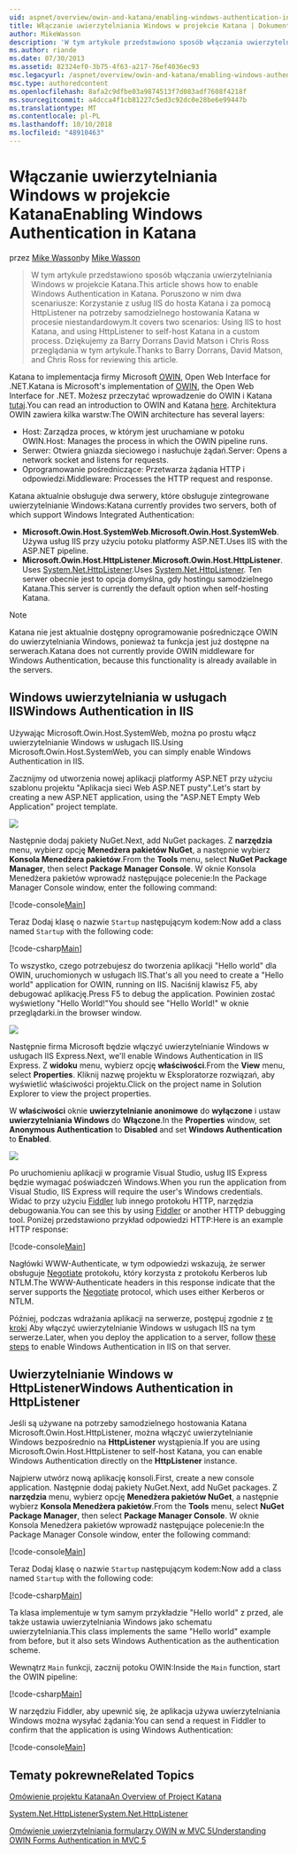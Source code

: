 ```yaml
---
uid: aspnet/overview/owin-and-katana/enabling-windows-authentication-in-katana
title: Włączanie uwierzytelniania Windows w projekcie Katana | Dokumentacja firmy Microsoft
author: MikeWasson
description: 'W tym artykule przedstawiono sposób włączania uwierzytelniania Windows w projekcie Katana. Poruszono w nim dwa scenariusze: Korzystanie z usług IIS do hosta Katana i za pomocą HttpListener na potrzeby samodzielnego hostowania Kat...'
ms.author: riande
ms.date: 07/30/2013
ms.assetid: 82324ef0-3b75-4f63-a217-76ef4036ec93
msc.legacyurl: /aspnet/overview/owin-and-katana/enabling-windows-authentication-in-katana
msc.type: authoredcontent
ms.openlocfilehash: 8afa2c9dfbe03a9874513f7d083adf7608f4218f
ms.sourcegitcommit: a4dcca4f1cb81227c5ed3c92dc0e28be6e99447b
ms.translationtype: MT
ms.contentlocale: pl-PL
ms.lasthandoff: 10/10/2018
ms.locfileid: "48910463"
---
```

<a name="enabling-windows-authentication-in-katana"></a><span data-ttu-id="de6a3-104">Włączanie uwierzytelniania Windows w projekcie Katana</span><span class="sxs-lookup"><span data-stu-id="de6a3-104">Enabling Windows Authentication in Katana</span></span>
====================
<span data-ttu-id="de6a3-105">przez [Mike Wasson](https://github.com/MikeWasson)</span><span class="sxs-lookup"><span data-stu-id="de6a3-105">by [Mike Wasson](https://github.com/MikeWasson)</span></span>

> <span data-ttu-id="de6a3-106">W tym artykule przedstawiono sposób włączania uwierzytelniania Windows w projekcie Katana.</span><span class="sxs-lookup"><span data-stu-id="de6a3-106">This article shows how to enable Windows Authentication in Katana.</span></span> <span data-ttu-id="de6a3-107">Poruszono w nim dwa scenariusze: Korzystanie z usług IIS do hosta Katana i za pomocą HttpListener na potrzeby samodzielnego hostowania Katana w procesie niestandardowym.</span><span class="sxs-lookup"><span data-stu-id="de6a3-107">It covers two scenarios: Using IIS to host Katana, and using HttpListener to self-host Katana in a custom process.</span></span> <span data-ttu-id="de6a3-108">Dziękujemy za Barry Dorrans David Matson i Chris Ross przeglądania w tym artykule.</span><span class="sxs-lookup"><span data-stu-id="de6a3-108">Thanks to Barry Dorrans, David Matson, and Chris Ross for reviewing this article.</span></span>


<span data-ttu-id="de6a3-109">Katana to implementacja firmy Microsoft [OWIN](http://owin.org/), Open Web Interface for .NET.</span><span class="sxs-lookup"><span data-stu-id="de6a3-109">Katana is Microsoft's implementation of [OWIN](http://owin.org/), the Open Web Interface for .NET.</span></span> <span data-ttu-id="de6a3-110">Możesz przeczytać wprowadzenie do OWIN i Katana [tutaj](an-overview-of-project-katana.md).</span><span class="sxs-lookup"><span data-stu-id="de6a3-110">You can read an introduction to OWIN and Katana [here](an-overview-of-project-katana.md).</span></span> <span data-ttu-id="de6a3-111">Architektura OWIN zawiera kilka warstw:</span><span class="sxs-lookup"><span data-stu-id="de6a3-111">The OWIN architecture has several layers:</span></span>

- <span data-ttu-id="de6a3-112">Host: Zarządza proces, w którym jest uruchamiane w potoku OWIN.</span><span class="sxs-lookup"><span data-stu-id="de6a3-112">Host: Manages the process in which the OWIN pipeline runs.</span></span>
- <span data-ttu-id="de6a3-113">Serwer: Otwiera gniazda sieciowego i nasłuchuje żądań.</span><span class="sxs-lookup"><span data-stu-id="de6a3-113">Server: Opens a network socket and listens for requests.</span></span>
- <span data-ttu-id="de6a3-114">Oprogramowanie pośredniczące: Przetwarza żądania HTTP i odpowiedzi.</span><span class="sxs-lookup"><span data-stu-id="de6a3-114">Middleware: Processes the HTTP request and response.</span></span>

<span data-ttu-id="de6a3-115">Katana aktualnie obsługuje dwa serwery, które obsługuje zintegrowane uwierzytelnianie Windows:</span><span class="sxs-lookup"><span data-stu-id="de6a3-115">Katana currently provides two servers, both of which support Windows Integrated Authentication:</span></span>

- <span data-ttu-id="de6a3-116">**Microsoft.Owin.Host.SystemWeb**.</span><span class="sxs-lookup"><span data-stu-id="de6a3-116">**Microsoft.Owin.Host.SystemWeb**.</span></span> <span data-ttu-id="de6a3-117">Używa usług IIS przy użyciu potoku platformy ASP.NET.</span><span class="sxs-lookup"><span data-stu-id="de6a3-117">Uses IIS with the ASP.NET pipeline.</span></span>
- <span data-ttu-id="de6a3-118">**Microsoft.Owin.Host.HttpListener**.</span><span class="sxs-lookup"><span data-stu-id="de6a3-118">**Microsoft.Owin.Host.HttpListener**.</span></span> <span data-ttu-id="de6a3-119">Uses [System.Net.HttpListener](https://msdn.microsoft.com/library/system.net.httplistener.aspx).</span><span class="sxs-lookup"><span data-stu-id="de6a3-119">Uses [System.Net.HttpListener](https://msdn.microsoft.com/library/system.net.httplistener.aspx).</span></span> <span data-ttu-id="de6a3-120">Ten serwer obecnie jest to opcja domyślna, gdy hostingu samodzielnego Katana.</span><span class="sxs-lookup"><span data-stu-id="de6a3-120">This server is currently the default option when self-hosting Katana.</span></span>

> [!NOTE]
> <span data-ttu-id="de6a3-121">Katana nie jest aktualnie dostępny oprogramowanie pośredniczące OWIN do uwierzytelniania Windows, ponieważ ta funkcja jest już dostępne na serwerach.</span><span class="sxs-lookup"><span data-stu-id="de6a3-121">Katana does not currently provide OWIN middleware for Windows Authentication, because this functionality is already available in the servers.</span></span>

## <a name="windows-authentication-in-iis"></a><span data-ttu-id="de6a3-122">Windows uwierzytelniania w usługach IIS</span><span class="sxs-lookup"><span data-stu-id="de6a3-122">Windows Authentication in IIS</span></span>

<span data-ttu-id="de6a3-123">Używając Microsoft.Owin.Host.SystemWeb, można po prostu włącz uwierzytelnianie Windows w usługach IIS.</span><span class="sxs-lookup"><span data-stu-id="de6a3-123">Using Microsoft.Owin.Host.SystemWeb, you can simply enable Windows Authentication in IIS.</span></span>

<span data-ttu-id="de6a3-124">Zacznijmy od utworzenia nowej aplikacji platformy ASP.NET przy użyciu szablonu projektu "Aplikacja sieci Web ASP.NET pusty".</span><span class="sxs-lookup"><span data-stu-id="de6a3-124">Let's start by creating a new ASP.NET application, using the "ASP.NET Empty Web Application" project template.</span></span>

![](enabling-windows-authentication-in-katana/_static/image1.png)

<span data-ttu-id="de6a3-125">Następnie dodaj pakiety NuGet.</span><span class="sxs-lookup"><span data-stu-id="de6a3-125">Next, add NuGet packages.</span></span> <span data-ttu-id="de6a3-126">Z **narzędzia** menu, wybierz opcję **Menedżera pakietów NuGet**, a następnie wybierz **Konsola Menedżera pakietów**.</span><span class="sxs-lookup"><span data-stu-id="de6a3-126">From the **Tools** menu, select **NuGet Package Manager**, then select **Package Manager Console**.</span></span> <span data-ttu-id="de6a3-127">W oknie Konsola Menedżera pakietów wprowadź następujące polecenie:</span><span class="sxs-lookup"><span data-stu-id="de6a3-127">In the Package Manager Console window, enter the following command:</span></span>

[!code-console[Main](enabling-windows-authentication-in-katana/samples/sample1.cmd)]

<span data-ttu-id="de6a3-128">Teraz Dodaj klasę o nazwie `Startup` następującym kodem:</span><span class="sxs-lookup"><span data-stu-id="de6a3-128">Now add a class named `Startup` with the following code:</span></span>

[!code-csharp[Main](enabling-windows-authentication-in-katana/samples/sample2.cs)]

<span data-ttu-id="de6a3-129">To wszystko, czego potrzebujesz do tworzenia aplikacji "Hello world" dla OWIN, uruchomionych w usługach IIS.</span><span class="sxs-lookup"><span data-stu-id="de6a3-129">That's all you need to create a "Hello world" application for OWIN, running on IIS.</span></span> <span data-ttu-id="de6a3-130">Naciśnij klawisz F5, aby debugować aplikację.</span><span class="sxs-lookup"><span data-stu-id="de6a3-130">Press F5 to debug the application.</span></span> <span data-ttu-id="de6a3-131">Powinien zostać wyświetlony "Hello World!"</span><span class="sxs-lookup"><span data-stu-id="de6a3-131">You should see "Hello World!"</span></span> <span data-ttu-id="de6a3-132">w oknie przeglądarki.</span><span class="sxs-lookup"><span data-stu-id="de6a3-132">in the browser window.</span></span>

![](enabling-windows-authentication-in-katana/_static/image2.png)

<span data-ttu-id="de6a3-133">Następnie firma Microsoft będzie włączyć uwierzytelnianie Windows w usługach IIS Express.</span><span class="sxs-lookup"><span data-stu-id="de6a3-133">Next, we'll enable Windows Authentication in IIS Express.</span></span> <span data-ttu-id="de6a3-134">Z **widoku** menu, wybierz opcję **właściwości**.</span><span class="sxs-lookup"><span data-stu-id="de6a3-134">From the **View** menu, select **Properties**.</span></span> <span data-ttu-id="de6a3-135">Kliknij nazwę projektu w Eksploratorze rozwiązań, aby wyświetlić właściwości projektu.</span><span class="sxs-lookup"><span data-stu-id="de6a3-135">Click on the project name in Solution Explorer to view the project properties.</span></span>

<span data-ttu-id="de6a3-136">W **właściwości** oknie **uwierzytelnianie anonimowe** do **wyłączone** i ustaw **uwierzytelniania Windows** do  **Włączone**.</span><span class="sxs-lookup"><span data-stu-id="de6a3-136">In the **Properties** window, set **Anonymous Authentication** to **Disabled** and set **Windows Authentication** to **Enabled**.</span></span>

![](enabling-windows-authentication-in-katana/_static/image3.png)

<span data-ttu-id="de6a3-137">Po uruchomieniu aplikacji w programie Visual Studio, usług IIS Express będzie wymagać poświadczeń Windows.</span><span class="sxs-lookup"><span data-stu-id="de6a3-137">When you run the application from Visual Studio, IIS Express will require the user's Windows credentials.</span></span> <span data-ttu-id="de6a3-138">Widać to przy użyciu [Fiddler](http://fiddler2.com/home) lub innego protokołu HTTP, narzędzia debugowania.</span><span class="sxs-lookup"><span data-stu-id="de6a3-138">You can see this by using [Fiddler](http://fiddler2.com/home) or another HTTP debugging tool.</span></span> <span data-ttu-id="de6a3-139">Poniżej przedstawiono przykład odpowiedzi HTTP:</span><span class="sxs-lookup"><span data-stu-id="de6a3-139">Here is an example HTTP response:</span></span>

[!code-console[Main](enabling-windows-authentication-in-katana/samples/sample3.cmd?highlight=1,5-6)]

<span data-ttu-id="de6a3-140">Nagłówki WWW-Authenticate, w tym odpowiedzi wskazują, że serwer obsługuje [Negotiate](http://www.ietf.org/rfc/rfc4559.txt) protokołu, który korzysta z protokołu Kerberos lub NTLM.</span><span class="sxs-lookup"><span data-stu-id="de6a3-140">The WWW-Authenticate headers in this response indicate that the server supports the [Negotiate](http://www.ietf.org/rfc/rfc4559.txt) protocol, which uses either Kerberos or NTLM.</span></span>

<span data-ttu-id="de6a3-141">Później, podczas wdrażania aplikacji na serwerze, postępuj zgodnie z [te kroki](https://www.iis.net/configreference/system.webserver/security/authentication/windowsauthentication) Aby włączyć uwierzytelnianie Windows w usługach IIS na tym serwerze.</span><span class="sxs-lookup"><span data-stu-id="de6a3-141">Later, when you deploy the application to a server, follow [these steps](https://www.iis.net/configreference/system.webserver/security/authentication/windowsauthentication) to enable Windows Authentication in IIS on that server.</span></span>

## <a name="windows-authentication-in-httplistener"></a><span data-ttu-id="de6a3-142">Uwierzytelnianie Windows w HttpListener</span><span class="sxs-lookup"><span data-stu-id="de6a3-142">Windows Authentication in HttpListener</span></span>

<span data-ttu-id="de6a3-143">Jeśli są używane na potrzeby samodzielnego hostowania Katana Microsoft.Owin.Host.HttpListener, można włączyć uwierzytelnianie Windows bezpośrednio na **HttpListener** wystąpienia.</span><span class="sxs-lookup"><span data-stu-id="de6a3-143">If you are using Microsoft.Owin.Host.HttpListener to self-host Katana, you can enable Windows Authentication directly on the **HttpListener** instance.</span></span>

<span data-ttu-id="de6a3-144">Najpierw utwórz nową aplikację konsoli.</span><span class="sxs-lookup"><span data-stu-id="de6a3-144">First, create a new console application.</span></span> <span data-ttu-id="de6a3-145">Następnie dodaj pakiety NuGet.</span><span class="sxs-lookup"><span data-stu-id="de6a3-145">Next, add NuGet packages.</span></span> <span data-ttu-id="de6a3-146">Z **narzędzia** menu, wybierz opcję **Menedżera pakietów NuGet**, a następnie wybierz **Konsola Menedżera pakietów**.</span><span class="sxs-lookup"><span data-stu-id="de6a3-146">From the **Tools** menu, select **NuGet Package Manager**, then select **Package Manager Console**.</span></span> <span data-ttu-id="de6a3-147">W oknie Konsola Menedżera pakietów wprowadź następujące polecenie:</span><span class="sxs-lookup"><span data-stu-id="de6a3-147">In the Package Manager Console window, enter the following command:</span></span>

[!code-console[Main](enabling-windows-authentication-in-katana/samples/sample4.cmd)]

<span data-ttu-id="de6a3-148">Teraz Dodaj klasę o nazwie `Startup` następującym kodem:</span><span class="sxs-lookup"><span data-stu-id="de6a3-148">Now add a class named `Startup` with the following code:</span></span>

[!code-csharp[Main](enabling-windows-authentication-in-katana/samples/sample5.cs)]

<span data-ttu-id="de6a3-149">Ta klasa implementuje w tym samym przykładzie "Hello world" z przed, ale także ustawia uwierzytelniania Windows jako schematu uwierzytelniania.</span><span class="sxs-lookup"><span data-stu-id="de6a3-149">This class implements the same "Hello world" example from before, but it also sets Windows Authentication as the authentication scheme.</span></span>

<span data-ttu-id="de6a3-150">Wewnątrz `Main` funkcji, zacznij potoku OWIN:</span><span class="sxs-lookup"><span data-stu-id="de6a3-150">Inside the `Main` function, start the OWIN pipeline:</span></span>

[!code-csharp[Main](enabling-windows-authentication-in-katana/samples/sample6.cs)]

<span data-ttu-id="de6a3-151">W narzędziu Fiddler, aby upewnić się, że aplikacja używa uwierzytelniania Windows można wysyłać żądania:</span><span class="sxs-lookup"><span data-stu-id="de6a3-151">You can send a request in Fiddler to confirm that the application is using Windows Authentication:</span></span>

[!code-console[Main](enabling-windows-authentication-in-katana/samples/sample7.cmd?highlight=1,4-5)]

## <a name="related-topics"></a><span data-ttu-id="de6a3-152">Tematy pokrewne</span><span class="sxs-lookup"><span data-stu-id="de6a3-152">Related Topics</span></span>

[<span data-ttu-id="de6a3-153">Omówienie projektu Katana</span><span class="sxs-lookup"><span data-stu-id="de6a3-153">An Overview of Project Katana</span></span>](an-overview-of-project-katana.md)

[<span data-ttu-id="de6a3-154">System.Net.HttpListener</span><span class="sxs-lookup"><span data-stu-id="de6a3-154">System.Net.HttpListener</span></span>](https://msdn.microsoft.com/library/system.net.httplistener.aspx)

[<span data-ttu-id="de6a3-155">Omówienie uwierzytelniania formularzy OWIN w MVC 5</span><span class="sxs-lookup"><span data-stu-id="de6a3-155">Understanding OWIN Forms Authentication in MVC 5</span></span>](https://blogs.msdn.com/b/webdev/archive/2013/07/03/understanding-owin-forms-authentication-in-mvc-5.aspx)

